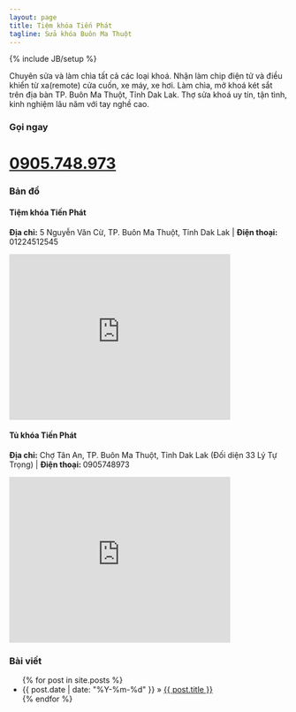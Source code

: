 ```yaml
---
layout: page
title: Tiệm khóa Tiến Phát
tagline: Sửa khóa Buôn Ma Thuột
---
```

{% include JB/setup %}

<!--
- Mở khóa
- Sao chép chìa khóa bằng máy
- Mở khóa nhà, khóa cơ quan, khóa văn phòng
- Điều khiển từ xa xe ô tô, remote xe hơi
- Điều khiển từ xa cửa cuốn
- Mở khóa két sắt
- Bán phôi chìa khóa
- Bán khóa dân dụng
-->

Chuyên sửa và làm chìa tất cả các loại khoá. Nhận làm chip điện tử và điều khiển từ xa(remote) cửa cuốn, xe máy, xe hơi. Làm chìa, mở khoá két sắt trên địa bàn TP. Buôn Ma Thuột, Tỉnh Dak Lak. Thợ sửa khoá uy tín, tận tình, kinh nghiệm lâu năm với tay nghề cao. 

<div class="call-now">
	<h3>Gọi ngay</h3>
	<div class="call-button">
		<a href="tel:(+84)0905748973">
			<h1>0905.748.973</h1> 
		</a>
	</div>
</div>

<h3>Bản đồ</h3>
<div>	
<div class="location">
<h4>Tiệm khóa Tiến Phát</h4>
<p><strong>Địa chỉ:</strong> 5 Nguyễn Văn Cừ, TP. Buôn Ma Thuột, Tỉnh Dak Lak | <strong>Điện thoại:</strong> 01224512545</p>

<iframe src="https://www.google.com/maps/embed?pb=!1m18!1m12!1m3!1d3892.3182384608685!2d108.06284656893095!3d12.692639994314332!2m3!1f0!2f0!3f0!3m2!1i1024!2i768!4f13.1!3m3!1m2!1s0x3171f7c4374bdd6f%3A0x89961b2411afda4e!2zVGnhu4dtIEtow7NhIFRp4bq_biBQaMOhdA!5e0!3m2!1svi!2s!4v1456590906784" width="400" height="300" frameborder="0" style="border:0" allowfullscreen></iframe>
</div>
<div class="location">
<h4>Tủ khóa Tiến Phát</h4>
<p><strong>Địa chỉ:</strong> Chợ Tân An, TP. Buôn Ma Thuột, Tỉnh Dak Lak (Đối diện 33 Lý Tự Trọng) | <strong>Điện thoại: </strong> 0905748973</p>
<iframe src="https://www.google.com/maps/embed?pb=!1m18!1m12!1m3!1d3092.9093401095483!2d108.06096142357661!3d12.692360876129124!2m3!1f0!2f0!3f0!3m2!1i1024!2i768!4f13.1!3m3!1m2!1s0x0000000000000000%3A0x696c6da828fd51bd!2zQ2jhu6MgVMOibiBBbg!5e0!3m2!1svi!2s!4v1456590874024" width="400" height="300" frameborder="0" style="border:0" allowfullscreen></iframe>
</div>
</div>

<div>
	<h3>Bài viết</h3>
	<ul class="posts">
		{% for post in site.posts %}
    	<li><span>{{ post.date | date: "%Y-%m-%d" }}</span> &raquo; <a href="{{ BASE_PATH }}{{ post.url }}">{{ post.title }}</a></li>
  		{% endfor %}
  	</ul>
</div>